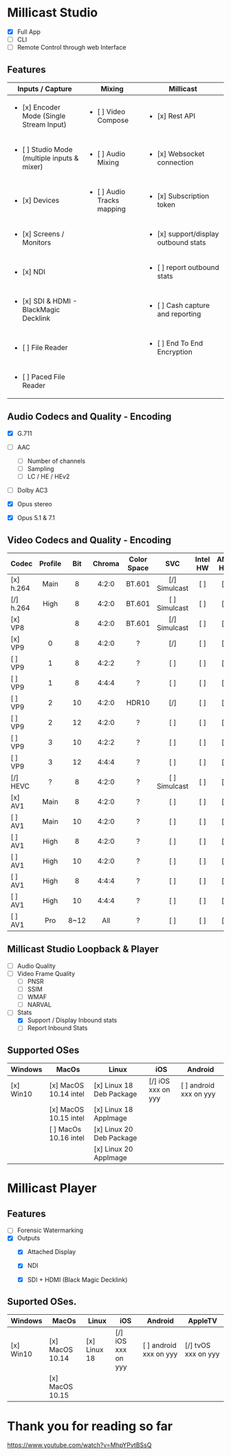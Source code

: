 # Millicast Studio

 - [X] Full App
 - [ ] CLI
 - [ ] Remote Control through web Interface

## Features

| Inputs / Capture | Mixing | Millicast |
| ---              | ---    | ---       |
| <ul><li>[x] Encoder Mode (Single Stream Input)</li></ul>   | <ul><li>[ ] Video Compose</li></ul>        | <ul><li>[x] Rest API </li></ul>             | 
| <ul><li>[ ] Studio Mode (multiple inputs & mixer)</li></ul>| <ul><li>[ ] Audio Mixing</li></ul>         | <ul><li>[x] Websocket connection </li></ul> |
| <ul><li>[x] Devices</li></ul>                              | <ul><li>[ ] Audio Tracks mapping</li></ul> | <ul><li>[x] Subscription token </li></ul>   |
| <ul><li>[x] Screens / Monitors</li></ul>                   |                                            | <ul><li>[x] support/display outbound stats</li></ul>|
| <ul><li>[x] NDI</li></ul>                                  |                                            | <ul><li>[ ] report outbound stats</li></ul> |
| <ul><li>[x] SDI & HDMI - BlackMagic Decklink</li></ul>     |                                            | <ul><li>[ ] Cash capture and reporting</li></ul>|
| <ul><li>[ ] File Reader</li></ul>                          |                                            | <ul><li>[ ] End To End Encryption</li></ul> |
| <ul><li>[ ] Paced File Reader</li></ul>                    |                                            |                                             |

## Audio Codecs and Quality - Encoding

- [x] G.711
- [ ] AAC
  - [ ] Number of channels
  - [ ] Sampling
  - [ ] LC / HE / HEv2
- [ ] Dolby AC3
- [x] Opus stereo
- [x] Opus 5.1 & 7.1



## Video Codecs and Quality - Encoding

| Codec | Profile | Bit | Chroma | Color Space | SVC | Intel HW | AMD HW | NV HW |
| ---   | :---:   | :---:| :---: | :---: | :---: | :---: | :---: | :---: |
| [x] h.264 | Main |  8 | 4:2:0 | BT.601 | [/] Simulcast | [ ] | [ ] | [ ] |
| [/] h.264 | High |  8 | 4:2:0 | BT.601 | [ ] Simulcast | [ ] | [ ] | [ ] |
| [x] VP8   |      |  8 | 4:2:0 | BT.601 | [/] Simulcast | [ ] | [ ] | [ ] |
| [x] VP9   | 0    |  8 | 4:2:0 | ?      | [/]           | [ ] | [ ] | [ ] |
| [ ] VP9   | 1    |  8 | 4:2:2 | ?      | [ ]           | [ ] | [ ] | [ ] |
| [ ] VP9   | 1    |  8 | 4:4:4 | ?      | [ ]           | [ ] | [ ] | [ ] |
| [ ] VP9   | 2    | 10 | 4:2:0 | HDR10  | [/]           | [ ] | [ ] | [ ] |
| [ ] VP9   | 2    | 12 | 4:2:0 | ?      | [ ]           | [ ] | [ ] | [ ] |
| [ ] VP9   | 3    | 10 | 4:2:2 | ?      | [ ]           | [ ] | [ ] | [ ] |
| [ ] VP9   | 3    | 12 | 4:4:4 | ?      | [ ]           | [ ] | [ ] | [ ] |
| [/] HEVC  | ?    |  8 | 4:2:0 | ?      | [ ] Simulcast | [ ] | [ ] | [ ] |
| [x] AV1   | Main |  8 | 4:2:0 | ?      | [ ] | [ ] | [ ] | [ ] |
| [ ] AV1   | Main | 10 | 4:2:0 | ?      | [ ] | [ ] | [ ] | [ ] |
| [ ] AV1   | High |  8 | 4:2:0 | ?      | [ ] | [ ] | [ ] | [ ] |
| [ ] AV1   | High | 10 | 4:2:0 | ?      | [ ] | [ ] | [ ] | [ ] |
| [ ] AV1   | High |  8 | 4:4:4 | ?      | [ ] | [ ] | [ ] | [ ] |
| [ ] AV1   | High | 10 | 4:4:4 | ?      | [ ] | [ ] | [ ] | [ ] |
| [ ] AV1   | Pro  | 8~12 | All | ?      | [ ] | [ ] | [ ] | [ ] |

## Millicast Studio Loopback & Player 

- [ ] Audio Quality
- [ ] Video Frame Quality
  - [ ] PNSR
  - [ ] SSIM
  - [ ] WMAF
  - [ ] NARVAL
- [ ] Stats
  - [x] Support / Display Inbound stats
  - [ ] Report Inbound Stats

## Supported OSes

| Windows | MacOs | Linux | iOS | Android |
| --- | --- | --- | --- | --- |
| [x] Win10 | [x] MacOS 10.14 intel | [x] Linux 18 Deb Package | [/] iOS xxx on yyy | [ ] android xxx on yyy |
|           | [x] MacOS 10.15 intel | [x] Linux 18 AppImage    | | |
|           | [ ] MacOs 10.16 intel | [x] Linux 20 Deb Package | | |
|           |                       | [x] Linux 20 AppImage    | | |

# Millicast Player

## Features

- [ ] Forensic Watermarking
- [x] Outputs
  - [x] Attached Display
  - [x] NDI
  - [x] SDI + HDMI (Black Magic Decklink)


## Suported OSes.

| Windows | MacOs | Linux | iOS | Android | AppleTV |
| --- | --- | --- | --- | --- | --- |
| [x] Win10 | [x] MacOS 10.14 | [x] Linux 18 | [/] iOS xxx on yyy | [ ] android xxx on yyy | [/] tvOS xxx on yyy |
|           | [x] MacOS 10.15 | | | | |

# Thank you for reading so far

https://www.youtube.com/watch?v=MhpYPvtBSsQ
